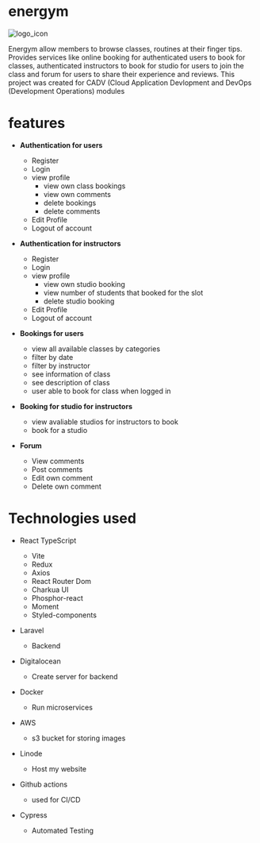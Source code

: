# energym
![logo_icon](https://user-images.githubusercontent.com/83064421/218792571-58c40752-3ed3-40d2-9097-5f10e46ce7e4.png)


Energym allow members to browse classes, routines at their finger tips. Provides services like online booking for authenticated users to book for classes, authenticated instructors to book for studio for users to join the class and forum for users to share their experience and reviews.
This project was created for CADV (Cloud Application Devlopment and DevOps (Development Operations) modules
# features
- <b>Authentication for users</b>
  - Register
  - Login
  - view profile
    - view own class bookings
    - view own comments
    - delete bookings
    - delete comments
  - Edit Profile
  - Logout of account

- <b>Authentication for instructors</b>
  - Register
  - Login
  - view profile
    - view own studio booking
    - view number of students that booked for the slot
    - delete studio booking
  - Edit Profile
  - Logout of account

- <b>Bookings for users</b>
  - view all available classes by categories
  - filter by date
  - filter by instructor
  - see information of class
  - see description of class
  - user able to book for class when logged in
  
- <b>Booking for studio for instructors</b>
  - view avaliable studios for instructors to book
  - book for a studio
  
- <b>Forum</b>
  - View comments
  - Post comments
  - Edit own comment
  - Delete own comment

# Technologies used

- React TypeScript
  - Vite
  - Redux
  - Axios
  - React Router Dom
  - Charkua UI
  - Phosphor-react
  - Moment
  - Styled-components
  
- Laravel
  - Backend

- Digitalocean
  - Create server for backend

- Docker
  - Run microservices

- AWS
  - s3 bucket for storing images
  
- Linode
  - Host my website
  
- Github actions
  - used for CI/CD
  
- Cypress
  - Automated Testing
